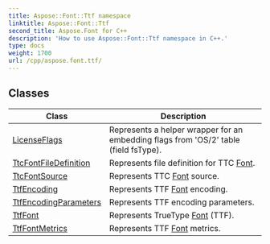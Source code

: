 ```yaml
---
title: Aspose::Font::Ttf namespace
linktitle: Aspose::Font::Ttf
second_title: Aspose.Font for C++
description: 'How to use Aspose::Font::Ttf namespace in C++.'
type: docs
weight: 1700
url: /cpp/aspose.font.ttf/
---
```




## Classes

| Class | Description |
| --- | --- |
| [LicenseFlags](./licenseflags/) | Represents a helper wrapper for an embedding flags from 'OS/2' table (field fsType). |
| [TtcFontFileDefinition](./ttcfontfiledefinition/) | Represents file definition for TTC [Font](../aspose.font/font/). |
| [TtcFontSource](./ttcfontsource/) | Represents TTC [Font](../aspose.font/font/) source. |
| [TtfEncoding](./ttfencoding/) | Represents TTF [Font](../aspose.font/font/) encoding. |
| [TtfEncodingParameters](./ttfencodingparameters/) | Represents TTF encoding parameters. |
| [TtfFont](./ttffont/) | Represents TrueType [Font](../aspose.font/font/) (TTF). |
| [TtfFontMetrics](./ttffontmetrics/) | Represents TTF [Font](../aspose.font/font/) metrics. |
